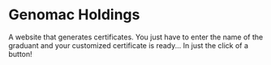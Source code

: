 # Genomac Holdings

A website that generates certificates.
You just have to enter the name of the graduant and your customized certificate is ready...
In just the click of a button!

